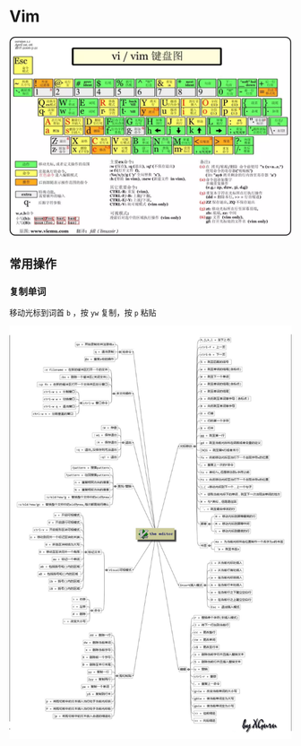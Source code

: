 # Vim

![picture 24](../../images/b8bfa1d47ebf25171a3970fe78018e99461a955499286d3eb5d4ad2877390263.png)  

## 常用操作

### 复制单词

移动光标到词首 `b` ，按 `yw` 复制，按 `p` 粘贴

![picture 25](../../images/4f1924a7368f8641a6aa3b37615f98241576a74c822d47b330417f7e4c4261bc.jpg)  
